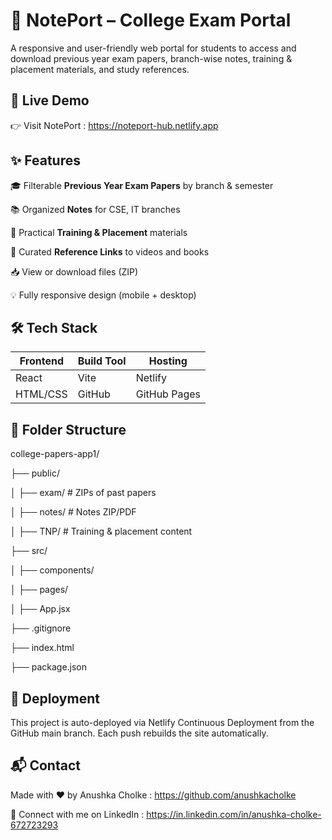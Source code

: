# 📄 NotePort – College Exam Portal

A responsive and user-friendly web portal for students to access and download previous year exam papers, branch-wise notes, training & placement materials, and study references.


## 🔗 Live Demo

👉 Visit NotePort : https://noteport-hub.netlify.app


## ✨ Features

🎓 Filterable **Previous Year Exam Papers** by branch & semester

📚 Organized **Notes** for CSE, IT branches

💼 Practical **Training & Placement** materials

🔗 Curated **Reference Links** to videos and books

📥 View or download files (ZIP)

💡 Fully responsive design (mobile + desktop)


## 🛠 Tech Stack

| Frontend | Build Tool | Hosting    |
|----------|------------|------------|
| React    | Vite       | Netlify    |
| HTML/CSS | GitHub     | GitHub Pages|


## 📂 Folder Structure

college-papers-app1/

├── public/

│ ├── exam/ # ZIPs of past papers

│ ├── notes/ # Notes ZIP/PDF

│ ├── TNP/ # Training & placement content

├── src/

│ ├── components/

│ ├── pages/

│ ├── App.jsx

├── .gitignore

├── index.html

├── package.json

## 🚀 Deployment
This project is auto-deployed via Netlify Continuous Deployment from the GitHub main branch. Each push rebuilds the site automatically.

## 📬 Contact
Made with ❤️ by Anushka Cholke : https://github.com/anushkacholke

🔗 Connect with me on LinkedIn : https://in.linkedin.com/in/anushka-cholke-672723293


